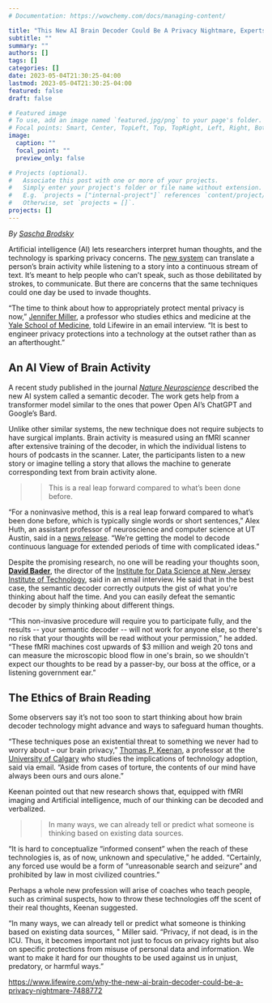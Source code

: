 ```yaml
---
# Documentation: https://wowchemy.com/docs/managing-content/

title: "This New AI Brain Decoder Could Be A Privacy Nightmare, Experts Say"
subtitle: ""
summary: ""
authors: []
tags: []
categories: []
date: 2023-05-04T21:30:25-04:00
lastmod: 2023-05-04T21:30:25-04:00
featured: false
draft: false

# Featured image
# To use, add an image named `featured.jpg/png` to your page's folder.
# Focal points: Smart, Center, TopLeft, Top, TopRight, Left, Right, BottomLeft, Bottom, BottomRight.
image:
  caption: ""
  focal_point: ""
  preview_only: false

# Projects (optional).
#   Associate this post with one or more of your projects.
#   Simply enter your project's folder or file name without extension.
#   E.g. `projects = ["internal-project"]` references `content/project/deep-learning/index.md`.
#   Otherwise, set `projects = []`.
projects: []
---
```


*By [Sascha Brodsky](https://www.lifewire.com/sascha-brodsky-5075267)*

Artificial intelligence (AI) lets researchers interpret human thoughts, and the technology is sparking privacy concerns. The [new system](https://cns.utexas.edu/news/podcast/brain-activity-decoder-can-reveal-stories-peoples-minds) can translate a person’s brain activity while listening to a story into a continuous stream of text. It’s meant to help people who can’t speak, such as those debilitated by strokes, to communicate. But there are concerns that the same techniques could one day be used to invade thoughts. 

“The time to think about how to appropriately protect mental privacy is now,” [Jennifer Miller](https://medicine.yale.edu/profile/jennifer-e-miller/), a professor who studies ethics and medicine at the [Yale School of Medicine](https://medicine.yale.edu/), told Lifewire in an email interview. “It is best to engineer privacy protections into a technology at the outset rather than as an afterthought.”

## An AI View of Brain Activity ##

A recent study published in the journal [*Nature Neuroscience*](https://www.nature.com/articles/s41593-023-01304-9) described the new AI system called a semantic decoder. The work gets help from a transformer model similar to the ones that power Open AI’s ChatGPT and Google’s Bard.

Unlike other similar systems, the new technique does not require subjects to have surgical implants. Brain activity is measured using an fMRI scanner after extensive training of the decoder, in which the individual listens to hours of podcasts in the scanner. Later, the participants listen to a new story or imagine telling a story that allows the machine to generate corresponding text from brain activity alone.

>> This is a real leap forward compared to what’s been done before.

“For a noninvasive method, this is a real leap forward compared to what’s been done before, which is typically single words or short sentences,” Alex Huth, an assistant professor of neuroscience and computer science at UT Austin, said in a [news release](https://cns.utexas.edu/news/podcast/brain-activity-decoder-can-reveal-stories-peoples-minds). “We’re getting the model to decode continuous language for extended periods of time with complicated ideas.”

Despite the promising research, no one will be reading your thoughts soon, [**David Bader**](https://people.njit.edu/faculty/bader), the director of the [Institute for Data Science at New Jersey Institute of Technology](https://ds.njit.edu/), said in an email interview. He said that in the best case, the semantic decoder correctly outputs the gist of what you're thinking about half the time. And you can easily defeat the semantic decoder by simply thinking about different things.

“This non-invasive procedure will require you to participate fully, and the results -- your semantic decoder -- will not work for anyone else, so there's no risk that your thoughts will be read without your permission,” he added. “These fMRI machines cost upwards of $3 million and weigh 20 tons and can measure the microscopic blood flow in one's brain, so we shouldn't expect our thoughts to be read by a passer-by, our boss at the office, or a listening government ear.”

## The Ethics of Brain Reading ##

Some observers say it’s not too soon to start thinking about how brain decoder technology might advance and ways to safeguard human thoughts. 

“These techniques pose an existential threat to something we never had to worry about – our brain privacy,” [Thomas P. Keenan](https://sapl.ucalgary.ca/about/people/thomas-patrick-keenan), a professor at the [University of Calgary](https://www.ucalgary.ca/) who studies the implications of technology adoption, said via email. “Aside from cases of torture, the contents of our mind have always  been ours and ours alone.”

Keenan pointed out that new research shows that, equipped with fMRI imaging and Artificial intelligence, much of our thinking can be decoded and verbalized. 

>> In many ways, we can already tell or predict what someone is thinking based on existing data sources.

“It is hard to conceptualize “informed consent” when the reach of these technologies is, as of now, unknown and speculative,” he added. “Certainly, any forced use would be a form of “unreasonable search and seizure” and prohibited by law in most civilized countries.”

Perhaps a whole new profession will arise of coaches who teach people, such as criminal suspects, how to throw these technologies off the scent of their real thoughts, Keenan suggested. 

“In many ways, we can already tell or predict what someone is thinking based on existing data sources, " Miller said. “Privacy, if not dead, is in the ICU. Thus, it becomes important not just to focus on privacy rights but also on specific protections from misuse of personal data and information. We want to make it hard for our thoughts to be used against us in unjust, predatory, or harmful ways.”

https://www.lifewire.com/why-the-new-ai-brain-decoder-could-be-a-privacy-nightmare-7488772
